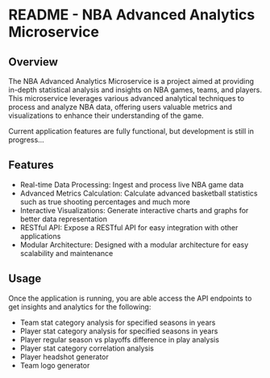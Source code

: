 # README - NBA Advanced Analytics Microservice
## Overview
The NBA Advanced Analytics Microservice is a project aimed at providing in-depth statistical analysis and insights on NBA games, teams, and players. This microservice leverages various advanced analytical techniques to process and analyze NBA data, offering users valuable metrics and visualizations to enhance their understanding of the game.

Current application features are fully functional, but development is still in progress…
## Features
- Real-time Data Processing: Ingest and process live NBA game data
- Advanced Metrics Calculation: Calculate advanced basketball statistics such as true shooting percentages and much more
- Interactive Visualizations: Generate interactive charts and graphs for better data representation
- RESTful API: Expose a RESTful API for easy integration with other applications
- Modular Architecture: Designed with a modular architecture for easy scalability and maintenance
## Usage
Once the application is running, you are able access the API endpoints to get insights and analytics for the following:
- Team stat category analysis for specified seasons in years
- Player stat category analysis for specified seasons in years
- Player regular season vs playoffs difference in play analysis
- Player stat category correlation analysis
- Player headshot generator
- Team logo generator
